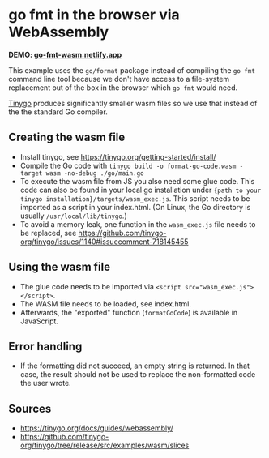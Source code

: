 # go fmt in the browser via WebAssembly

**DEMO: [go-fmt-wasm.netlify.app](https://go-fmt-wasm.netlify.app)**

This example uses the `go/format` package instead of compiling the `go fmt` command line tool because we don't have access to a file-system replacement out of the box in the browser which `go fmt` would need.

[Tinygo](https://tinygo.org/) produces significantly smaller wasm files so we use that instead of the the standard Go compiler.

## Creating the wasm file
- Install tinygo, see https://tinygo.org/getting-started/install/
- Compile the Go code with `tinygo build -o format-go-code.wasm -target wasm -no-debug ./go/main.go`
- To execute the wasm file from JS you also need some glue code. This code can also be found in your local go installation under `{path to your tinygo installation}/targets/wasm_exec.js`. This script needs to be imported as a script in your index.html. (On Linux, the Go directory is usually `/usr/local/lib/tinygo`.)
- To avoid a memory leak, one function in the `wasm_exec.js` file needs to be replaced, see https://github.com/tinygo-org/tinygo/issues/1140#issuecomment-718145455

## Using the wasm file
- The glue code needs to be imported via `<script src="wasm_exec.js"></script>`.
- The WASM file needs to be loaded, see index.html.
- Afterwards, the "exported" function (`formatGoCode`) is available in JavaScript.

## Error handling
- If the formatting did not succeed, an empty string is returned. In that case, the result should not be used to replace the non-formatted code the user wrote.

## Sources
- https://tinygo.org/docs/guides/webassembly/
- https://github.com/tinygo-org/tinygo/tree/release/src/examples/wasm/slices
